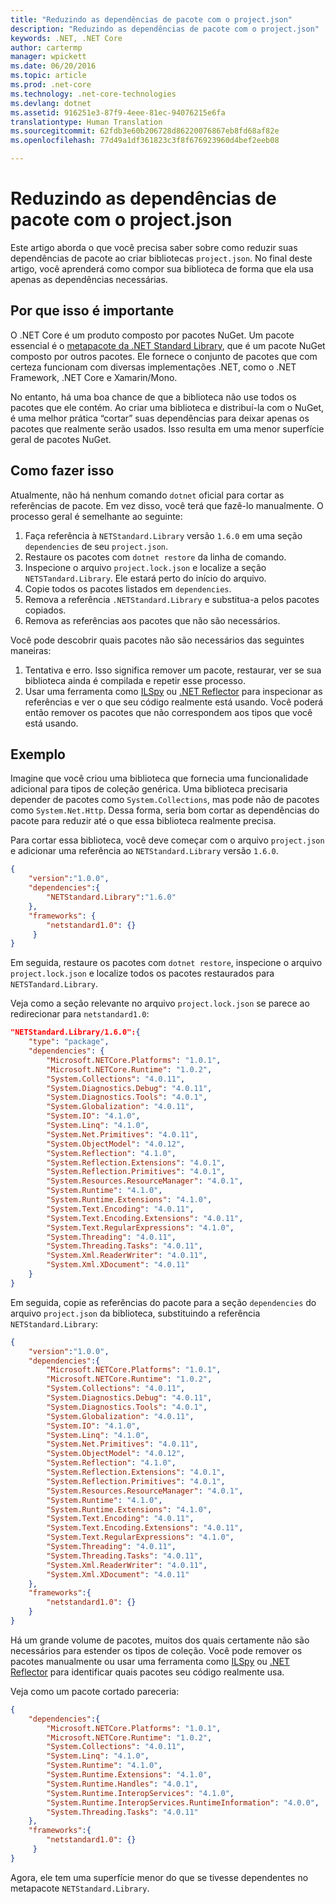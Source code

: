 ```yaml
---
title: "Reduzindo as dependências de pacote com o project.json"
description: "Reduzindo as dependências de pacote com o project.json"
keywords: .NET, .NET Core
author: cartermp
manager: wpickett
ms.date: 06/20/2016
ms.topic: article
ms.prod: .net-core
ms.technology: .net-core-technologies
ms.devlang: dotnet
ms.assetid: 916251e3-87f9-4eee-81ec-94076215e6fa
translationtype: Human Translation
ms.sourcegitcommit: 62fdb3e60b206728d86220076867eb8fd68af82e
ms.openlocfilehash: 77d49a1df361823c3f8f676923960d4bef2eeb08

---
```


# <a name="reducing-package-dependencies-with-projectjson"></a>Reduzindo as dependências de pacote com o project.json

Este artigo aborda o que você precisa saber sobre como reduzir suas dependências de pacote ao criar bibliotecas `project.json`. No final deste artigo, você aprenderá como compor sua biblioteca de forma que ela usa apenas as dependências necessárias. 

## <a name="why-its-important"></a>Por que isso é importante

O .NET Core é um produto composto por pacotes NuGet.  Um pacote essencial é o [metapacote da .NET Standard Library](https://www.nuget.org/packages/NETStandard.Library), que é um pacote NuGet composto por outros pacotes.  Ele fornece o conjunto de pacotes que com certeza funcionam com diversas implementações .NET, como o .NET Framework, .NET Core e Xamarin/Mono.

No entanto, há uma boa chance de que a biblioteca não use todos os pacotes que ele contém.  Ao criar uma biblioteca e distribuí-la com o NuGet, é uma melhor prática “cortar” suas dependências para deixar apenas os pacotes que realmente serão usados.  Isso resulta em uma menor superfície geral de pacotes NuGet.

## <a name="how-to-do-it"></a>Como fazer isso

Atualmente, não há nenhum comando `dotnet` oficial para cortar as referências de pacote.  Em vez disso, você terá que fazê-lo manualmente.  O processo geral é semelhante ao seguinte:

1. Faça referência à `NETStandard.Library` versão `1.6.0` em uma seção `dependencies` de seu `project.json`.
2. Restaure os pacotes com `dotnet restore` da linha de comando.
3. Inspecione o arquivo `project.lock.json` e localize a seção `NETSTandard.Library`.  Ele estará perto do início do arquivo.
4. Copie todos os pacotes listados em `dependencies`.
5. Remova a referência `.NETStandard.Library` e substitua-a pelos pacotes copiados.
6. Remova as referências aos pacotes que não são necessários.

Você pode descobrir quais pacotes não são necessários das seguintes maneiras:

1. Tentativa e erro.  Isso significa remover um pacote, restaurar, ver se sua biblioteca ainda é compilada e repetir esse processo.
2. Usar uma ferramenta como [ILSpy](http://ilspy.net) ou [.NET Reflector](http://www.red-gate.com/products/dotnet-development/reflector) para inspecionar as referências e ver o que seu código realmente está usando.  Você poderá então remover os pacotes que não correspondem aos tipos que você está usando.

## <a name="example"></a>Exemplo 

Imagine que você criou uma biblioteca que fornecia uma funcionalidade adicional para tipos de coleção genérica.  Uma biblioteca precisaria depender de pacotes como `System.Collections`, mas pode não de pacotes como `System.Net.Http`.  Dessa forma, seria bom cortar as dependências do pacote para reduzir até o que essa biblioteca realmente precisa.

Para cortar essa biblioteca, você deve começar com o arquivo `project.json` e adicionar uma referência ao `NETStandard.Library` versão `1.6.0`.

```json
{
    "version":"1.0.0",
    "dependencies":{
        "NETStandard.Library":"1.6.0"
    },
    "frameworks": {
        "netstandard1.0": {}
     }
}
```

Em seguida, restaure os pacotes com `dotnet restore`, inspecione o arquivo `project.lock.json` e localize todos os pacotes restaurados para `NETSTandard.Library`.

Veja como a seção relevante no arquivo `project.lock.json` se parece ao redirecionar para `netstandard1.0`:

```json
"NETStandard.Library/1.6.0":{
    "type": "package",
    "dependencies": {
        "Microsoft.NETCore.Platforms": "1.0.1",
        "Microsoft.NETCore.Runtime": "1.0.2",
        "System.Collections": "4.0.11",
        "System.Diagnostics.Debug": "4.0.11",
        "System.Diagnostics.Tools": "4.0.1",
        "System.Globalization": "4.0.11",
        "System.IO": "4.1.0",
        "System.Linq": "4.1.0",
        "System.Net.Primitives": "4.0.11",
        "System.ObjectModel": "4.0.12",
        "System.Reflection": "4.1.0",
        "System.Reflection.Extensions": "4.0.1",
        "System.Reflection.Primitives": "4.0.1",
        "System.Resources.ResourceManager": "4.0.1",
        "System.Runtime": "4.1.0",
        "System.Runtime.Extensions": "4.1.0",
        "System.Text.Encoding": "4.0.11",
        "System.Text.Encoding.Extensions": "4.0.11",
        "System.Text.RegularExpressions": "4.1.0",
        "System.Threading": "4.0.11",
        "System.Threading.Tasks": "4.0.11",
        "System.Xml.ReaderWriter": "4.0.11",
        "System.Xml.XDocument": "4.0.11"
    }
}
```

Em seguida, copie as referências do pacote para a seção `dependencies` do arquivo `project.json` da biblioteca, substituindo a referência `NETStandard.Library`:

```json
{
    "version":"1.0.0",
    "dependencies":{
        "Microsoft.NETCore.Platforms": "1.0.1",
        "Microsoft.NETCore.Runtime": "1.0.2",
        "System.Collections": "4.0.11",
        "System.Diagnostics.Debug": "4.0.11",
        "System.Diagnostics.Tools": "4.0.1",
        "System.Globalization": "4.0.11",
        "System.IO": "4.1.0",
        "System.Linq": "4.1.0",
        "System.Net.Primitives": "4.0.11",
        "System.ObjectModel": "4.0.12",
        "System.Reflection": "4.1.0",
        "System.Reflection.Extensions": "4.0.1",
        "System.Reflection.Primitives": "4.0.1",
        "System.Resources.ResourceManager": "4.0.1",
        "System.Runtime": "4.1.0",
        "System.Runtime.Extensions": "4.1.0",
        "System.Text.Encoding": "4.0.11",
        "System.Text.Encoding.Extensions": "4.0.11",
        "System.Text.RegularExpressions": "4.1.0",
        "System.Threading": "4.0.11",
        "System.Threading.Tasks": "4.0.11",
        "System.Xml.ReaderWriter": "4.0.11",
        "System.Xml.XDocument": "4.0.11"
    },
    "frameworks":{
        "netstandard1.0": {}
    }
}
```

Há um grande volume de pacotes, muitos dos quais certamente não são necessários para estender os tipos de coleção.  Você pode remover os pacotes manualmente ou usar uma ferramenta como [ILSpy](http://ilspy.net) ou [.NET Reflector](http://www.red-gate.com/products/dotnet-development/reflector) para identificar quais pacotes seu código realmente usa.

Veja como um pacote cortado pareceria:

```json
{
    "dependencies":{
        "Microsoft.NETCore.Platforms": "1.0.1",
        "Microsoft.NETCore.Runtime": "1.0.2",
        "System.Collections": "4.0.11",
        "System.Linq": "4.1.0",
        "System.Runtime": "4.1.0",
        "System.Runtime.Extensions": "4.1.0",
        "System.Runtime.Handles": "4.0.1",
        "System.Runtime.InteropServices": "4.1.0",
        "System.Runtime.InteropServices.RuntimeInformation": "4.0.0",
        "System.Threading.Tasks": "4.0.11"
    },
    "frameworks":{
        "netstandard1.0": {}
     }
}
```

Agora, ele tem uma superfície menor do que se tivesse dependentes no metapacote `NETStandard.Library`.



<!--HONumber=Nov16_HO3-->


